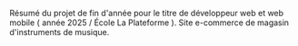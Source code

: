 Résumé du projet de fin d'année pour le titre de développeur web et web mobile ( année 2025 / École La Plateforme ).
Site e-commerce de magasin d'instruments de musique.
